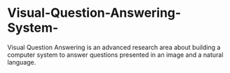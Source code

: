 # Visual-Question-Answering-System-
Visual Question Answering is an advanced research area about building a computer system to answer questions presented in an image and a natural language.
